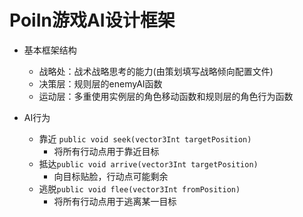 # PoiIn游戏AI设计框架
- 基本框架结构
    - 战略处：战术战略思考的能力(由策划填写战略倾向配置文件)
    - 决策层：规则层的enemyAI函数
    - 运动层：多重使用实例层的角色移动函数和规则层的角色行为函数

- AI行为
    - 靠近 ```public void seek(vector3Int targetPosition)```
        - 将所有行动点用于靠近目标
    - 抵达```public void arrive(vector3Int targetPosition)```
        - 向目标贴脸，行动点可能剩余
    - 逃脱```public void flee(vector3Int fromPosition)```
        - 将所有行动点用于逃离某一目标
    

    